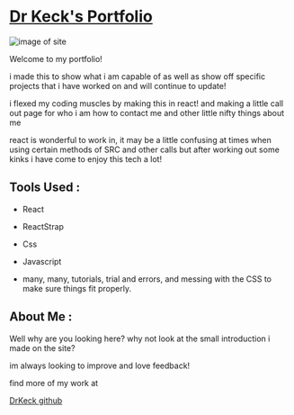 # [Dr Keck's Portfolio]() 

![image of site](https://i.imgur.com/Oike0Vr.png)

Welcome to my portfolio!

i made this to show what i am capable of as well as show off specific projects that i have worked on and will continue to update!

i flexed my coding muscles by making this in react! and making a little call out page for who i am how to contact me and other little nifty things about me

react is wonderful to work in, it may be a little confusing at times when using certain methods of SRC and other calls but after working out some kinks i have come to enjoy this tech a lot!

## Tools Used :

* React

* ReactStrap

* Css

* Javascript

* many, many, tutorials, trial and errors, and messing with the CSS to make sure things fit properly.


## About Me :

Well why are you looking here? why not look at the small introduction i made on the site?

im always looking to improve and love feedback!

find more of my work at 

[DrKeck github](https://github/drkeck) 


